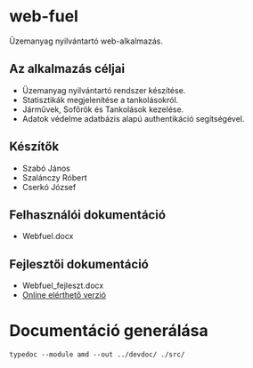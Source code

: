 # web-fuel
Üzemanyag nyilvántartó web-alkalmazás.

## Az alkalmazás céljai
* Üzemanyag nyilvántartó rendszer készítése.
* Statisztikák megjelenítése a tankolásokról.
* Járművek, Sofőrök és Tankolások kezelése.
* Adatok védelme adatbázis alapú authentikáció segítségével.

## Készítők
* Szabó János
* Szalánczy Róbert
* Cserkó József

## Felhasználói dokumentáció
* Webfuel.docx

## Fejlesztői dokumentáció
* Webfuel_fejleszt.docx
* [Online elérthető verzió](http://cherryapps.hu/webfuel/devdoc)

# Documentáció generálása
```typedoc --module amd --out ../devdoc/ ./src/```
